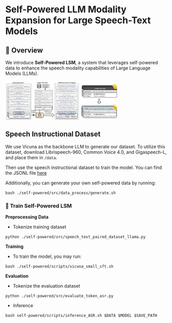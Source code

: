 
# Self-Powered LLM Modality Expansion for Large Speech-Text Models

## 👀 Overview

We introduce **Self-Powered LSM**, a system that leverages self-powered data to enhance the speech modality capabilities of Large Language Models (LLMs).

<div align="left">
  <img src="https://github.com/ytf-philp/Self-powered-LSM/blob/master/fig/image.png" width="70%">
</div>

## Speech Instructional Dataset

We use Vicuna as the backbone LLM to generate our dataset. To utilize this dataset, download Librispeech-960, Common Voice 4.0, and Gigaspeech-L, and place them in `/data`.

Then use the speech instructional dataset to train the model. You can find the JSONL file [here](https://drive.google.com/file/d/1vrq9hA5dSLEv-_6Qm9kzHdbrxGjIXlng/view)

Additionally, you can generate your own self-powered data by running:

 ```
 bash ./self-powered/src/data_process/generate.sh
 ```

### 🚀 Train Self-Powered LSM

**Preprocessing Data**
* Tokenize training dataset 
```
python ./self-powered/src/speech_text_paired_dataset_llama.py
```
**Training**
* To train the model, you may run:
```
bash ./self-powered/scripts/vicuna_small_sft.sh
```
**Evaluation**
* Tokenize the evaluation dataset
```
python ./self-powered/src/evaluate_token_asr.py
``` 
* Inference
```
bash self-powered/scripts/inference_ASR.sh $DATA $MODEL $SAVE_PATH
``` 

